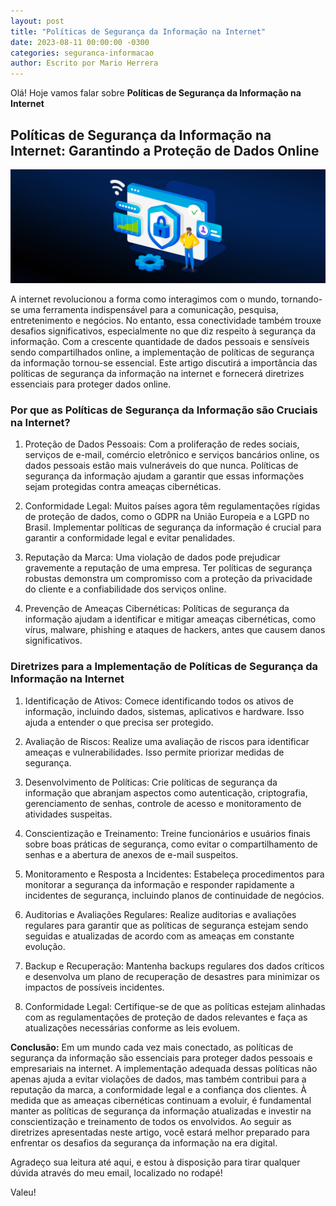 ```yaml
---
layout: post
title: "Políticas de Segurança da Informação na Internet"
date: 2023-08-11 00:00:00 -0300
categories: seguranca-informacao
author: Escrito por Mario Herrera
---
```


Olá! Hoje vamos falar sobre **Políticas de Segurança da Informação na Internet**

## Políticas de Segurança da Informação na Internet: Garantindo a Proteção de Dados Online


![](https://github.com/mariopuebla17/blog/blob/main/_images/20230811/ps1.jpg?raw=true)

A internet revolucionou a forma como interagimos com o mundo, tornando-se uma ferramenta indispensável para a comunicação, pesquisa, entretenimento e negócios. No entanto, essa conectividade também trouxe desafios significativos, especialmente no que diz respeito à segurança da informação. Com a crescente quantidade de dados pessoais e sensíveis sendo compartilhados online, a implementação de políticas de segurança da informação tornou-se essencial. Este artigo discutirá a importância das políticas de segurança da informação na internet e fornecerá diretrizes essenciais para proteger dados online.

### Por que as Políticas de Segurança da Informação são Cruciais na Internet?

1. Proteção de Dados Pessoais: Com a proliferação de redes sociais, serviços de e-mail, comércio eletrônico e serviços bancários online, os dados pessoais estão mais vulneráveis do que nunca. Políticas de segurança da informação ajudam a garantir que essas informações sejam protegidas contra ameaças cibernéticas.

2. Conformidade Legal: Muitos países agora têm regulamentações rígidas de proteção de dados, como o GDPR na União Europeia e a LGPD no Brasil. Implementar políticas de segurança da informação é crucial para garantir a conformidade legal e evitar penalidades.

3. Reputação da Marca: Uma violação de dados pode prejudicar gravemente a reputação de uma empresa. Ter políticas de segurança robustas demonstra um compromisso com a proteção da privacidade do cliente e a confiabilidade dos serviços online.

4. Prevenção de Ameaças Cibernéticas: Políticas de segurança da informação ajudam a identificar e mitigar ameaças cibernéticas, como vírus, malware, phishing e ataques de hackers, antes que causem danos significativos.

### Diretrizes para a Implementação de Políticas de Segurança da Informação na Internet

1. Identificação de Ativos: Comece identificando todos os ativos de informação, incluindo dados, sistemas, aplicativos e hardware. Isso ajuda a entender o que precisa ser protegido.

2. Avaliação de Riscos: Realize uma avaliação de riscos para identificar ameaças e vulnerabilidades. Isso permite priorizar medidas de segurança.

3. Desenvolvimento de Políticas: Crie políticas de segurança da informação que abranjam aspectos como autenticação, criptografia, gerenciamento de senhas, controle de acesso e monitoramento de atividades suspeitas.

4. Conscientização e Treinamento: Treine funcionários e usuários finais sobre boas práticas de segurança, como evitar o compartilhamento de senhas e a abertura de anexos de e-mail suspeitos.

5. Monitoramento e Resposta a Incidentes: Estabeleça procedimentos para monitorar a segurança da informação e responder rapidamente a incidentes de segurança, incluindo planos de continuidade de negócios.

6. Auditorias e Avaliações Regulares: Realize auditorias e avaliações regulares para garantir que as políticas de segurança estejam sendo seguidas e atualizadas de acordo com as ameaças em constante evolução.

7. Backup e Recuperação: Mantenha backups regulares dos dados críticos e desenvolva um plano de recuperação de desastres para minimizar os impactos de possíveis incidentes.

8. Conformidade Legal: Certifique-se de que as políticas estejam alinhadas com as regulamentações de proteção de dados relevantes e faça as atualizações necessárias conforme as leis evoluem.

**Conclusão:** Em um mundo cada vez mais conectado, as políticas de segurança da informação são essenciais para proteger dados pessoais e empresariais na internet. A implementação adequada dessas políticas não apenas ajuda a evitar violações de dados, mas também contribui para a reputação da marca, a conformidade legal e a confiança dos clientes. À medida que as ameaças cibernéticas continuam a evoluir, é fundamental manter as políticas de segurança da informação atualizadas e investir na conscientização e treinamento de todos os envolvidos. Ao seguir as diretrizes apresentadas neste artigo, você estará melhor preparado para enfrentar os desafios da segurança da informação na era digital.


Agradeço sua leitura até aqui, e estou à disposição para tirar qualquer dúvida através do meu email, localizado no rodapé!

Valeu!